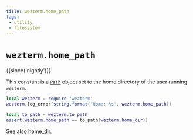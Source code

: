 ```yaml
---
title: wezterm.home_path
tags:
 - utility
 - filesystem
---
```


# `wezterm.home_path`

{{since('nightly')}}

This constant is a [`Path`](../Path/index.md) object set to the home
directory of the user running `wezterm`.

```lua
local wezterm = require 'wezterm'
wezterm.log_error(string.format('Home: %s', wezterm.home_path))

local to_path = wezterm.to_path
assert(wezterm.home_path == to_path(wezterm.home_dir))
```

See also [home_dir](home_dir.md).

